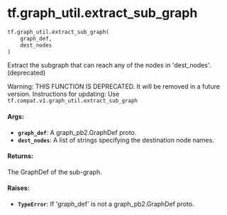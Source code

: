 <div itemscope itemtype="http://developers.google.com/ReferenceObject">
<meta itemprop="name" content="tf.graph_util.extract_sub_graph" />
<meta itemprop="path" content="Stable" />
</div>

# tf.graph_util.extract_sub_graph

``` python
tf.graph_util.extract_sub_graph(
    graph_def,
    dest_nodes
)
```

Extract the subgraph that can reach any of the nodes in 'dest_nodes'. (deprecated)

Warning: THIS FUNCTION IS DEPRECATED. It will be removed in a future version.
Instructions for updating:
Use `tf.compat.v1.graph_util.extract_sub_graph`

#### Args:

* <b>`graph_def`</b>: A graph_pb2.GraphDef proto.
* <b>`dest_nodes`</b>: A list of strings specifying the destination node names.

#### Returns:

The GraphDef of the sub-graph.


#### Raises:

* <b>`TypeError`</b>: If 'graph_def' is not a graph_pb2.GraphDef proto.